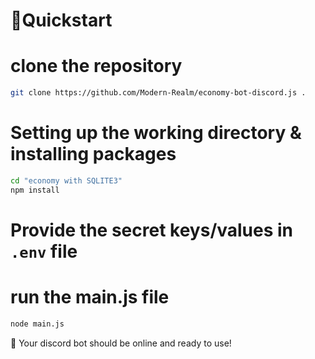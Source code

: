 # 📙Quickstart

# clone the repository

```sh
git clone https://github.com/Modern-Realm/economy-bot-discord.js .
```

# Setting up the working directory & installing packages

```sh
cd "economy with SQLITE3"
npm install
```

# Provide the secret keys/values in `.env` file

# run the main.js file

```sh
node main.js
```

🎉 Your discord bot should be online and ready to use!
